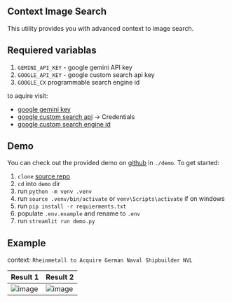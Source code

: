 ## Context Image Search
This utility provides you with advanced context to image search. 

## Requiered variablas
1. `GEMINI_API_KEY` - google gemini API key
2. `GOOGLE_API_KEY` - google custom search api key
3. `GOOGLE_CX` programmable search engine id

to aquire visit:
- [google gemini key](https://aistudio.google.com/apikey)
- [google custom search api](https://console.cloud.google.com/apis/api/customsearch.googleapis.com) -> Credentials
- [google custom search engine id](https://programmablesearchengine.google.com)

## Demo
You can check out the provided demo on [github](https://github.com/M1chol/m1-cis) in `./demo`. To get started:
1. `clone` [source repo](https://github.com/M1chol/m1-cis)
2. `cd` into `demo` dir
3. run `python -m venv .venv`
4. run `source .venv/bin/activate` or `venv\Scripts\activate` if on windows
5. run `pip install -r requierments.txt`
6. populate `.env.example` and rename to `.env`
7. run `streamlit run demo.py`

## Example
context: `Rheinmetall to Acquire German Naval Shipbuilder NVL`

| Result 1 | Result 2 |
| -------- | -------- | 
|![image](https://upload.wikimedia.org/wikipedia/commons/e/e1/USS_Dale_%28DLG-19%29_ready_for_launching_at_the_New_York_Shipbuilding_Company_on_27_July_1962_%28NH_98150%29.jpg?20100708150818)| ![image](https://images.pexels.com/photos/31389737/pexels-photo-31389737/free-photo-of-modern-naval-warship-docked-in-rotterdam-harbor.jpeg?auto=compress&cs=tinysrgb&dpr=1&w=500)|